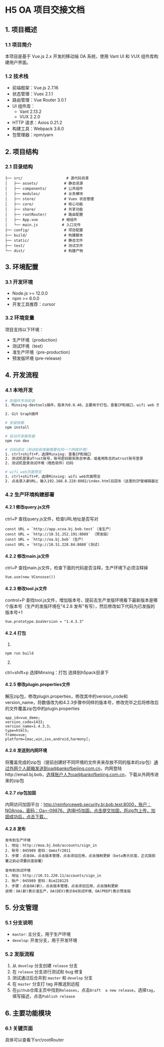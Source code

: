 # H5 OA 项目交接文档

## 1. 项目概述

### 1.1 项目简介
本项目是基于 Vue.js 2.x 开发的移动端 OA 系统，使用 Vant UI 和 VUX 组件库构建用户界面。

### 1.2 技术栈
- 前端框架：Vue.js 2.7.16
- 状态管理：Vuex 2.1.1
- 路由管理：Vue Router 3.0.1
- UI 组件库：
  - Vant 2.13.2
  - VUX 2.2.0
- HTTP 请求：Axios 0.21.2
- 构建工具：Webpack 3.6.0
- 包管理器：npm/yarn

## 2. 项目结构

### 2.1 目录结构
```
├── src/                    # 源代码目录
│   ├── assets/            # 静态资源
│   ├── components/        # 公共组件
│   ├── modules/           # 业务模块
│   ├── store/             # Vuex 状态管理
│   ├── core/              # 核心功能
│   ├── share/             # 共享功能
│   ├── rootRouter/        # 路由配置
│   ├── App.vue           # 根组件
│   └── main.js           # 入口文件
├── config/                # 项目配置
├── build/                 # 构建脚本
├── static/                # 静态文件
├── test/                  # 测试文件
└── dist/                  # 构建产物
```

## 3. 环境配置

### 3.1 开发环境
- Node.js >= 12.0.0
- npm >= 6.0.0
- 开发工具推荐：cursor

### 3.2 环境变量
项目支持以下环境：
- 生产环境（production）
- 测试环境（test）
- 准生产环境（pre-production）
- 预发版环境 (pre-release)
## 4. 开发流程
### 4.1 本地开发
```bash
# 到插件市场安装
1. Minxing-devtools插件，版本为0.0.40，主要用于打包，查看IP和端口，wifi web 页面预览

2. Git Graph插件

# 安装依赖
npm install

# 启动开发服务器
npm run dev

# 扫码调试（测试机和电脑需要在同一个网络环境）
1. ctrl+shift+P，选择Minxing: 查看IP和端口
2. 测试机登录aTrust账号，账号密码联系陈总申请，或者用陈总的atrust账号登录
2. 测试机登录测试环境（橙色软件）扫码

# wifi web页面预览
1. ctrl+shift+P，选择Minxing: wifi web页面预览
2. 点击录入新URL，输入192.168.8.228:8082/index.html后回车（这里的IP是编辑器左下角的IP，需要保证测试机和电脑连接同一个网络）
```
### 4.2 生产环境构建部署

#### 4.2.1 修改query.js文件
ctrl+P 查找query.js文件，检查URL地址是否写对
```
const URL = `http://app.xcoa.bj.bob.test`（准生产）
const URL = `http://10.51.252.191:8089` （预发版）
const URL = `http://oa.bj.bob`（生产）
const URL = `http://10.51.228.84:8080`(测试)
```
#### 4.2.2 修改main.js文件
ctrl+P 查找main.js文件，检查下面的代码是否注释，生产环境下必须注释掉
```
Vue.use(new VConsose())
```
#### 4.2.3 修改tool.js文件
control+P 查找tool.js文件，增加版本号，提前去生产发版环境看下最新版本是哪个版本号（生产的发版环境在"4.2.8 发布"有写），然后修改如下代码为已发版的版本号+1
```
Vue.prototype.$oaVersion = "1.4.3.3"
```
#### 4.2.4 打包
1.
```
npm run build
```
2.
ctrl+shift+p 选择Minxing：打包   选择到h5pack目录下
#### 4.2.5 修改plugin.properties文件
解压zip包，修改plugin.properties，修改其中的version_code和version_name，将数值改为和4.2.3步骤中同样的版本号，修改完毕之后将修改后的文件覆盖zip包中的plugin.properties
```
app_id=vue_demo;
version_code=1433;
version_name=1.4.3.3;
type=html5;
frame=vue;
platform=[mac,win,ios,android,harmony];
```
#### 4.2.6 发送到内网环境
将覆盖完成的zip包（提前创建好不同环境的文件夹来存放不同的版本的zip包）通过外网个人邮箱发送到oa@bankofbeijing.com.cn，内网登陆http://email.bj.bob，选择账户人为oa@bankofbeijing.com.cn，下载从外网传进来的zip包
#### 4.2.7 zip包加固
内网访问加固平台：http://reinforceweb.security.bj.bob.test:8000，账户：NOAnoa，密码：Oa=-09876，选择H5加固，点击提交加固，将zip包上传，加固成功后，点击下载，
#### 4.2.8 发布
```
发布到生产环境
1. 地址：http://moa.bj.bob/accounts/sign_in 
2. 账号：045989 密码：Gmmzfr2011
3. 步骤：点击OA，点击版本管理，点击添加应用，点击强制更新（beta表示灰度，正式版部署之前必须要灰度部署）

发布到测试环境
1. 地址：http://10.51.220.11/accounts/sign_in 
2. 账户：045989 密码：Bim228125
3. 步骤：点击OA(新)，点击版本管理，点击添加应用，点击强制更新
说明：OA(新)表示准生产，OA(DEV)表示84测试环境，OA(PREP)表示预发版
```

## 5. 分支管理

### 5.1 分支说明
- `master`: 主分支，用于生产环境
- `develop`: 开发分支，用于开发环境

### 5.2 发版流程
1. 从 `develop` 分支创建 `release` 分支
2. 在 `release` 分支进行测试和 bug 修复
3. 测试通过后合并到 `master` 和 `develop` 分支
4. 在 `master` 分支打 tag 并推送到远程
5. 在`github`仓库主页中找到`Releases`，点击`Draft  a new release`，选择`tag`，填写描述，点击`Publish release`

## 6. 主要功能模块


### 6.1 关键页面
具体可以查看下src\rootRouter

